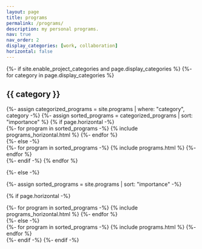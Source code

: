 ```yaml
---
layout: page
title: programs
permalink: /programs/
description: my personal programs.
nav: true
nav_order: 2
display_categories: [work, collaboration]
horizontal: false
---
```


<!-- pages/programs.md -->
<div class="programs">
{%- if site.enable_project_categories and page.display_categories %}
  <!-- Display categorized programs -->
  {%- for category in page.display_categories %}
  <h2 class="category">{{ category }}</h2>
  {%- assign categorized_programs = site.programs | where: "category", category -%}
  {%- assign sorted_programs = categorized_programs | sort: "importance" %}
  <!-- Generate cards for each project -->
  {% if page.horizontal -%}
  <div class="container">
    <div class="row row-cols-2">
    {%- for program in sorted_programs -%}
      {% include programs_horizontal.html %}
    {%- endfor %}
    </div>
  </div>
  {%- else -%}
  <div class="grid">
    {%- for program in sorted_programs -%}
      {% include programs.html %}
    {%- endfor %}
  </div>
  {%- endif -%}
  {% endfor %}

{%- else -%}
  <!-- Display programs without categories -->  
  {%- assign sorted_programs = site.programs | sort: "importance" -%}
  <!-- Generate cards for each program -->
  {% if page.horizontal -%}
  <div class="container">
    <div class="row row-cols-2">
    {%- for program in sorted_programs -%}
      {% include programs_horizontal.html %}
    {%- endfor %}
    </div>
  </div>
  {%- else -%}
  <div class="grid">
    {%- for program in sorted_programs -%}
      {% include programs.html %}
    {%- endfor %}
  </div>
  {%- endif -%}
{%- endif -%}
</div>
